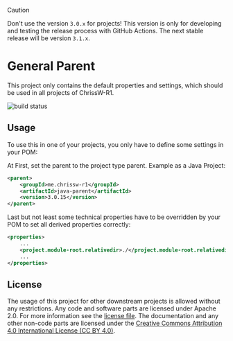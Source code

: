 > [!CAUTION]
> Don't use the version `3.0.x` for projects!
> This version is only for developing and testing
> the release process with GitHub Actions.
> The next stable release will be version `3.1.x`.

# General Parent

This project only contains the default properties and settings, which should be
used in all projects of ChrissW-R1.

![build status](https://github.com/ChrissW-R1/general-parent/actions/workflows/maven-build.yml/badge.svg)

## Usage

To use this in one of your projects, you only have to define some settings in
your POM:

At First, set the parent to the project type parent. Example as a Java Project:
```XML
<parent>
	<groupId>me.chrissw-r1</groupId>
	<artifactId>java-parent</artifactId>
	<version>3.0.15</version>
</parent>
```

Last but not least some technical properties have to be overridden by your POM
to set all derived properties correctly:
```XML
<properties>
	...
	<project.module-root.relativedir>./</project.module-root.relativedir>
	...
</properties>
```

## License

The usage of this project for other downstream projects is allowed without any
restrictions. Any code and software parts are licensed under Apache 2.0. For
more information see the [license file](LICENSE). The documentation and any
other non-code parts are licensed under
the [Creative Commons Attribution 4.0 International License (CC BY 4.0)](https://creativecommons.org/licenses/by/4.0/).
